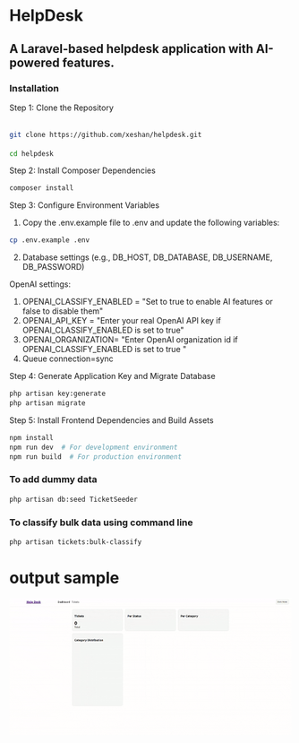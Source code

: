 

# HelpDesk

## A Laravel-based helpdesk application with AI-powered features.

### Installation

Step 1: Clone the Repository
```bash

git clone https://github.com/xeshan/helpdesk.git

cd helpdesk
```

Step 2: Install Composer Dependencies

```bash
composer install
```
Step 3: Configure Environment Variables

1. Copy the .env.example file to .env and update the following variables:
```bash
cp .env.example .env
```
2. Database settings (e.g., DB_HOST, DB_DATABASE, DB_USERNAME, DB_PASSWORD)

OpenAI settings:

1. OPENAI_CLASSIFY_ENABLED = "Set to true to enable AI features or false to disable them"
2. OPENAI_API_KEY = "Enter your real OpenAI API key if OPENAI_CLASSIFY_ENABLED is set to true"
3. OPENAI_ORGANIZATION= "Enter OpenAI organization id if OPENAI_CLASSIFY_ENABLED is set to true "
3. Queue connection=sync

Step 4: Generate Application Key and Migrate Database

```bash
php artisan key:generate
php artisan migrate
```
Step 5: Install Frontend Dependencies and Build Assets

```bash
npm install
npm run dev  # For development environment
npm run build  # For production environment
```


### To add dummy data 

```bash
php artisan db:seed TicketSeeder
```

### To classify bulk data using command line

```bash
php artisan tickets:bulk-classify
```

# output sample
![](https://github.com/xeshan/helpdesk/blob/main/output.gif)
